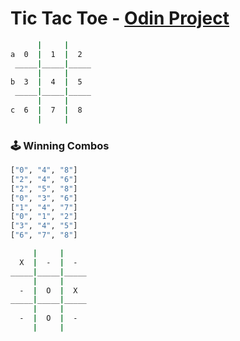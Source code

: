 # Tic Tac Toe - [Odin Project](https://www.theodinproject.com/paths/full-stack-javascript/courses/javascript/lessons/tic-tac-toe)

```sh
      |     |     
a  0  |  1  |  2  
 _____|_____|_____
      |     |     
b  3  |  4  |  5  
 _____|_____|_____
      |     |     
c  6  |  7  |  8  
      |     |
```

### 🕹️ Winning Combos
```sh
["0", "4", "8"]
["2", "4", "6"]
["2", "5", "8"]
["0", "3", "6"]
["1", "4", "7"]
["0", "1", "2"]
["3", "4", "5"]
["6", "7", "8"]
```

```sh
     |     |     
  X  |  -  |  -  
_____|_____|_____
     |     |     
  -  |  O  |  X  
_____|_____|_____
     |     |     
  -  |  O  |  -  
     |     |     
```
